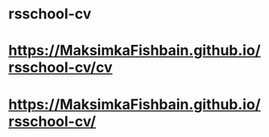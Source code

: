 # rsschool-cv
# https://MaksimkaFishbain.github.io/rsschool-cv/cv
# https://MaksimkaFishbain.github.io/rsschool-cv/
